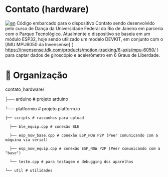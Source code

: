 # Contato (hardware)
[![en](https://img.shields.io/badge/lang-en-red.svg)](README.en.md)
Código embarcado para o dispositivo Contato sendo desenvolvido pelo curso de Dança da Universidade Federal do Rio de Janeiro em parceria com o Parque Tecnológico. Atualmente o dispositivo se baseia em um módulo ESP32, hoje sendo utilizado um modelo DEVKIT, em conjunto com o [IMU MPU6050 da Invensense] ( https://invensense.tdk.com/products/motion-tracking/6-axis/mpu-6050/ ) para captar dados de giroscópio e acelerômetro em 6 Graus de Liberdade.

# 📁 Organização 
contato_hardware/   

├── arduino # projeto arduino

└── platformio # projeto platform.io

    ├── scripts # rascunhos para upload
    
      ├── ble_equip.cpp # conexão BLE

      ├── esp_now_base.cpp # conexão ESP_NOW P2P (Peer comunicando com a máquina via serial)

      ├── esp_now_equip.cpp # conexão ESP_NOW P2P (Peer comunicando com a "base")
      
      └── teste.cpp # para testagem e debugging dos aparelhos
      
    └── util # utilidades
    
